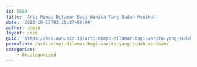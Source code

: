 ```yaml
---
id: 5559
title: 'Arti Mimpi Dilamar Bagi Wanita Yang Sudah Menikah'
date: '2022-10-13T03:20:27+00:00'
author: admin
layout: post
guid: 'https://bos.awn.biz.id/arti-mimpi-dilamar-bagi-wanita-yang-sudah-menikah/'
permalink: /arti-mimpi-dilamar-bagi-wanita-yang-sudah-menikah/
categories:
    - Uncategorized
---
```


